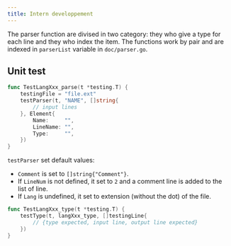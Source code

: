 ```yaml
---
title: Intern developpement
---
```


The parser function are divised in two category: they who give a type for each line and they who index the item. The functions work by pair and are indexed in `parserList` variable in `doc/parser.go`.


## Unit test
```go
func TestLangXxx_parse(t *testing.T) {
	testingFile = "file.ext"
	testParser(t, "NAME", []string{
		// input lines
	}, Element{
		Name:     "",
		LineName: "",
		Type:     "",
	})
}
```
`testParser` set default values:
- `Comment` is set to `[]string{"Comment"}`.
- If `LineNum` is not defined, it set to `2` and a comment line is added to the list of line.
- If `Lang` is undefined, it set to extension (without the dot) of the file.

```go
func TestLangXxx_type(t *testing.T) {
	testType(t, langXxx_type, []testingLine{
		// {type expected, input line, output line expected}
	})
}
```
